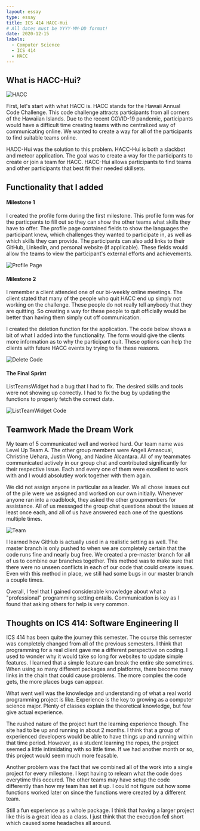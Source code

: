 ```yaml
---
layout: essay
type: essay
title: ICS 414 HACC-Hui
# All dates must be YYYY-MM-DD format!
date: 2020-12-15
labels:
  - Computer Science
  - ICS 414
  - HACC
---
```


## What is HACC-Hui?

![HACC](/images/HACC.png)

First, let's start with what HACC is. HACC stands for the Hawaii Annual Code Challenge. This code challenge attracts participants from all corners of the Hawaiian Islands. Due to the recent COVID-19 pandemic, participants would have a difficult time creating teams with no centralized way of communicating online. We wanted to create a way for all of the participants to find suitable teams online.

HACC-Hui was the solution to this problem. HACC-Hui is both a slackbot and meteor application. The goal was to create a way for the participants to create or join a team for HACC. HACC-Hui allows participants to find teams and other participants that best fit their needed skillsets.

## Functionality that I added

#### Milestone 1

I created the profile form during the first milestone. This profile form was for the particpants to fill out so they can show the other teams what skills they have to offer. The profile page contained fields to show the languages the participant knew, which challenges they wanted to participate in, as well as which skills they can provide. The participants can also add links to their GitHub, LinkedIn, and personal website (if applicable). These fields would allow the teams to view the participant's external efforts and achievements.

![Profile Page](/images/pic1_profile.png)

#### Milestone 2

I remember a client attended one of our bi-weekly online meetings. The client stated that many of the people who quit HACC end up simply not working on the challenge. These people do not really tell anybody that they are quitting. So creating a way for these people to quit officially would be better than having them simply cut off communication.

I created the deletion function for the application. The code below shows a bit of what I added into the functionality. The form would give the clients more information as to why the participant quit. These options can help the clients with future HACC events by trying to fix these reasons.

![Delete Code](/images/pic2_delete.png)

#### The Final Sprint

ListTeamsWidget had a bug that I had to fix. The desired skills and tools were not showing up correctly. I had to fix the bug by updating the functions to properly fetch the correct data.

![ListTeamWidget Code](/images/pic3_listteamswidget.png)

## Teamwork Made the Dream Work

My team of 5 communicated well and worked hard. Our team name was Level Up Team A. The other group members were Angeli Amascual, Christine Uehara, Justin Wong, and Nadine Alcantara. All of my teammates communicated actively in our group chat and contributed significantly for their respective issue. Each and every one of them were excellent to work with and I would absolutley work together with them again.

We did not assign anyone in particular as a leader. We all chose issues out of the pile were we assigned and worked on our own initially. Whenever anyone ran into a roadblock, they asked the other groupmembers for assistance. All of us messaged the group chat questions about the issues at least once each, and all of us have answered each one of the questions multiple times.

![Team](/images/teamwork.jpg)

I learned how GitHub is actually used in a realistic setting as well. The master branch is only pushed to when we are completely certain that the code runs fine and nearly bug free. We created a pre-master branch for all of us to combine our branches together. This method was to make sure that there were no unseen conflicts in each of our code that could create issues. Even with this method in place, we still had some bugs in our master branch a couple times.

Overall, I feel that I gained considerable knowledge about what a "professional" programming setting entails. Communication is key as I found that asking others for help is very common.

## Thoughts on ICS 414: Software Engineering II

ICS 414 has been quite the journey this semester. The course this semester was completely changed from all of the previous semesters. I think that programming for a real client gave me a different perspective on coding. I used to wonder why it would take so long for websites to update simple features. I learned that a simple feature can break the entire site sometimes. When using so many different packages and platforms, there become many links in the chain that could cause problems. The more complex the code gets, the more places bugs can appear.

What went well was the knowledge and understanding of what a real world programming project is like. Experience is the key to growing as a computer science major. Plenty of classes explain the theoretical knowledge, but few give actual experience.

The rushed nature of the project hurt the learning experience though. The site had to be up and running in about 2 months. I think that a group of experienced developers would be able to have things up and running within that time period. However, as a student learning the ropes, the project seemed a little intimidating with so little time. If we had another month or so, this project would seem much more feasable.

Another problem was the fact that we combined all of the work into a single project for every milestone. I kept having to relearn what the code does everytime this occured. The other teams may have setup the code differently than how my team has set it up. I could not figure out how some functions worked later on since the functions were created by a different team.

Still a fun experience as a whole package. I think that having a larger project like this is a great idea as a class. I just think that the execution fell short which caused some headaches all around.
